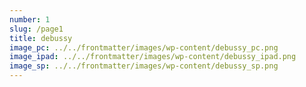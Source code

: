 ```yaml
---
number: 1
slug: /page1
title: debussy
image_pc: ../../frontmatter/images/wp-content/debussy_pc.png
image_ipad: ../../frontmatter/images/wp-content/debussy_ipad.png
image_sp: ../../frontmatter/images/wp-content/debussy_sp.png
---
```


